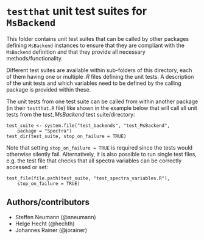 # `testthat` unit test suites for `MsBackend`

This folder contains unit test suites that can be called by other packages
defining `MsBackend` instances to ensure that they are compliant with the
`MsBackend` definition and that they provide all necessary
methods/functionality.

Different test suites are available within sub-folders of this directory, each
of them having one or multiple *.R* files defining the unit tests. A description
of the unit tests and which variables need to be defined by the calling package
is provided within these.

The unit tests from one test suite can be called from within another package (in
their `testthat.R` file) like shown in the example below that will call all unit
tests from the *test_MsBackend* test suite/directory:

```
test_suite <- system.file("test_backends", "test_MsBackend",
    package = "Spectra")
test_dir(test_suite, stop_on_failure = TRUE)
```

Note that setting `stop_on_failure = TRUE` is required since the tests would
otherwise silently fail.  Alternatively, it is also possible to run single test
files, e.g. the test file that checks that all spectra variables can be
correctly accessed or set:

```
test_file(file.path(test_suite, "test_spectra_variables.R"),
    stop_on_failure = TRUE)
```

## Authors/contributors

- Steffen Neumann (@sneumann)
- Helge Hecht (@hechth)
- Johannes Rainer (@jorainer)
